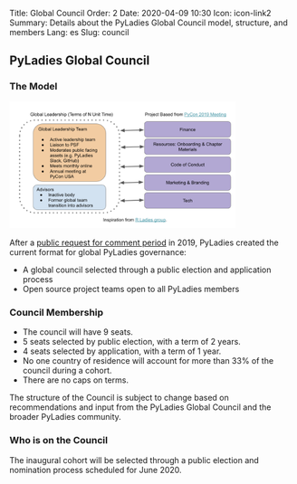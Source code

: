 Title: Global Council
Order: 2
Date: 2020-04-09 10:30
Icon: icon-link2
Summary: Details about the PyLadies Global Council model, structure, and members
Lang: es
Slug: council

## PyLadies Global Council

### The Model

<div class="float-right container">
  <img src="/images/council/council-structure.png"
     alt="PyLadies governance structure" width="400px" />
</div>

After a [public request for comment period](https://github.com/pyladies/global-organizing/issues/11) in 2019, PyLadies created the current format for global PyLadies governance:

- A global council selected through a public election and application process
- Open source project teams open to all PyLadies members

### Council Membership

- The council will have 9 seats.
- 5 seats selected by public election, with a term of 2 years.
- 4 seats selected by application, with a term of 1 year.
- No one country of residence will account for more than 33% of the council during a cohort.
- There are no caps on terms.

The structure of the Council is subject to change based on recommendations and input from the PyLadies Global Council and the broader PyLadies community.

### Who is on the Council

The inaugural cohort will be selected through a public election and nomination process scheduled for June 2020.
